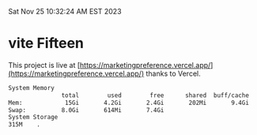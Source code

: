Sat Nov 25 10:32:24 AM EST 2023

# vite Fifteen


This project is live at [https://marketingpreference.vercel.app/](https://marketingpreference.vercel.app/) thanks to Vercel.

```bash
System Memory
               total        used        free      shared  buff/cache   available
Mem:            15Gi       4.2Gi       2.4Gi       202Mi       9.4Gi        11Gi
Swap:          8.0Gi       614Mi       7.4Gi
System Storage
315M	.
```
